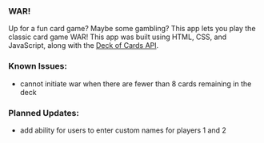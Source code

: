### WAR!

Up for a fun card game? Maybe some gambling? This app lets you play the classic card game WAR!
This app was built using HTML, CSS, and JavaScript, along with the <a href="https://deckofcardsapi.com/">Deck of Cards API</a>.

### Known Issues:
- cannot initiate war when there are fewer than 8 cards remaining in the deck

### Planned Updates:
- add ability for users to enter custom names for players 1 and 2